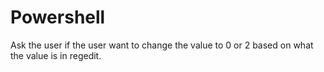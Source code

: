 # Powershell
Ask the user if the user want to change the value to 0 or 2 based on what the value is in regedit.